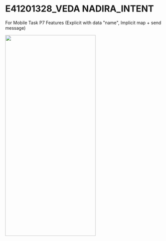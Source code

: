 # E41201328_VEDA NADIRA_INTENT
 For Mobile Task P7
Features (Explicit with data "name", Implicit map + send message)

<img src="https://github.com/vedanadira30/E41201328_VEDA_NADIRA_INTENT/blob/main/Record_2021-10-15-15-47-09.gif" width="288" height="640"><br/>

